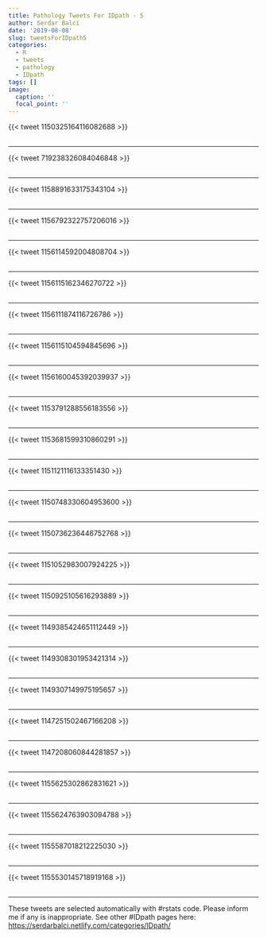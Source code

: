 ```yaml
---
title: Pathology Tweets For IDpath - 5
author: Serdar Balci
date: '2019-08-08'
slug: tweetsForIDpath5
categories:
  - R
  - tweets
  - pathology
  - IDpath
tags: []
image:
  caption: ''
  focal_point: ''
---
```



{{< tweet 1150325164116082688 >}}
<br>
<br>
<hr>
{{< tweet 719238326084046848 >}}
<br>
<br>
<hr>
{{< tweet 1158891633175343104 >}}
<br>
<br>
<hr>
{{< tweet 1156792322757206016 >}}
<br>
<br>
<hr>
{{< tweet 1156114592004808704 >}}
<br>
<br>
<hr>
{{< tweet 1156115162346270722 >}}
<br>
<br>
<hr>
{{< tweet 1156111874116726786 >}}
<br>
<br>
<hr>
{{< tweet 1156115104594845696 >}}
<br>
<br>
<hr>
{{< tweet 1156160045392039937 >}}
<br>
<br>
<hr>
{{< tweet 1153791288556183556 >}}
<br>
<br>
<hr>
{{< tweet 1153681599310860291 >}}
<br>
<br>
<hr>
{{< tweet 1151121116133351430 >}}
<br>
<br>
<hr>
{{< tweet 1150748330604953600 >}}
<br>
<br>
<hr>
{{< tweet 1150736236446752768 >}}
<br>
<br>
<hr>
{{< tweet 1151052983007924225 >}}
<br>
<br>
<hr>
{{< tweet 1150925105616293889 >}}
<br>
<br>
<hr>
{{< tweet 1149385424651112449 >}}
<br>
<br>
<hr>
{{< tweet 1149308301953421314 >}}
<br>
<br>
<hr>
{{< tweet 1149307149975195657 >}}
<br>
<br>
<hr>
{{< tweet 1147251502467166208 >}}
<br>
<br>
<hr>
{{< tweet 1147208060844281857 >}}
<br>
<br>
<hr>
{{< tweet 1155625302862831621 >}}
<br>
<br>
<hr>
{{< tweet 1155624763903094788 >}}
<br>
<br>
<hr>
{{< tweet 1155587018212225030 >}}
<br>
<br>
<hr>
{{< tweet 1155530145718919168 >}}
<br>
<br>
<hr>


These tweets are selected automatically with #rstats code. Please inform me if any is inappropriate.
See other #IDpath pages here: https://serdarbalci.netlify.com/categories/IDpath/
